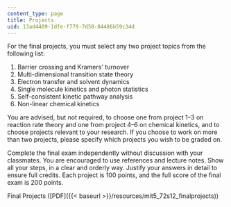 ```yaml
---
content_type: page
title: Projects
uid: 13ad4409-1dfe-f779-7d50-84486b59c34d
---
```


For the final projects, you must select any two project topics from the following list:

1.  Barrier crossing and Kramers' turnover
2.  Multi-dimensional transition state theory
3.  Electron transfer and solvent dynamics
4.  Single molecule kinetics and photon statistics
5.  Self-consistent kinetic pathway analysis
6.  Non-linear chemical kinetics

You are advised, but not required, to choose one from project 1–3 on reaction rate theory and one from project 4–6 on chemical kinetics, and to choose projects relevant to your research. If you choose to work on more than two projects, please specify which projects you wish to be graded on.

Complete the final exam independently without discussion with your classmates. You are encouraged to use references and lecture notes. Show all your steps, in a clear and orderly way. Justify your answers in detail to ensure full credits. Each project is 100 points, and the full score of the final exam is 200 points.

Final Projects ([PDF]({{< baseurl >}}/resources/mit5_72s12_finalprojects))